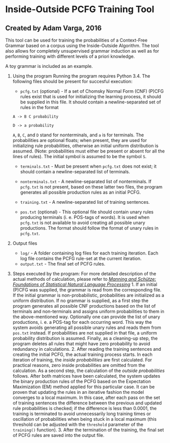 # Inside-Outside PCFG Training Tool
## Created by Adam Varga, 2016

This tool can be used for training the probabilities of a Context-Free Grammar based on a corpus using the Inside-Outside Algorithm. The tool also allows for
completely unsupervised grammar induction as well as for performing training with different levels of a priori knowledge.

A toy grammar is included as an example.

1. Using the program
   Running the program requires Python 3.4. The following files should be present for succesful execution:
   * `pcfg.txt` (optional) - If a set of Chomsky Normal Form (CNF) (P)CFG rules exist that is used for initializing the learning process, it should be 
   supplied in this file. It should contain a newline-separated set of rules in the format
   
   `A -> B C probability`
   
   `D -> a probability`
   
   `A`, `B`, `C`, and `D` stand for nonterminals, and `a` is for terminals. The probabilities are optional floats; when present, they are used for initializing rule probabilities, otherwise an initial uniform distribution is assumed.
   (Note: probabilities must either be present or absent for all the lines of rules). The initial symbol is assumed to be the symbol `S`.
   
   * `terminals.txt` - Must be present when `pcfg.txt` does not exist; it should contain a newline-separated list of terminals.
   
   * `nonterminals.txt` - A newline-separated list of nonterminals. If `pcfg.txt` is not present, based on these latter two files, the program generates all
   possible production rules as an initial PCFG.
   
   * `training.txt` - A newline-separated list of training sentences.
   
   * `pos.txt` (optional) - This optional file should contain unary rules producing terminals (i. e. POS-tags of words). It is used when `pcfg.txt` is
   not available to avoid creating all possible unary productions. The format should follow the format of unary rules in `pcfg.txt`.
   
2. Output files
   * `log/` - A folder containing log files for each training iteration. Each log file contains the PCFG rule-set at the current iteration.
   * `output.txt` - The final set of PCFG rules.
   
3. Steps executed by the program:
   For more detailed description of the actual methods of calculation, please refer to *[Manning and Schütze: Foundations of Statistical Natural Language Processing](http://nlp.stanford.edu/fsnlp/)*
   1. 
      If an initial (P)CFG was supplied, the grammar is read from the corresponding file. If the initial grammar is non-probabilistic, probabilities are initialized as a uniform distribution.
      If no grammar is supplied, as a first step the program generates all possible CNF productions based on the list of terminals and non-terminals and assigns uniform probabilities to them in the above-mentioned way.
	  	  Optionally one can provide the list of unary productions, i. e. a POS-tag for each occurring word. This way the system avoids generating all possible unary rules and reads them from `pos.txt` instead. If probabilities are not supplied in that file, a uniform probability distribution is assumed.
	  Finally, as a cleaning-up step, the program deletes all rules that might have zero probability to avoid redundancy in calculations.
   2.
      After reading the training sentences and creating the initial PCFG, the actual training process starts. In each iteration of training, the *inside probabilities*
	  are first calculated. 
	  For practical reasons, zero inside probabilities are omitted from the calculation. As a second step, the calculation of the *outside probabilities* follows.
	  After both matrices have been calculated, the system updates the binary production rules of the PCFG based on the Expectation Maximization (EM) method applied for this particular case.
	  It can be proven that updating the rules in an iterative fashion the model converges to a local maximum. In this case, after each pass on the set of training sentences the difference between the previous and updated rule probabilities is checked; if the difference is less than 0.0001, the training is terminated to avoid unnecessarily long training times or oscillation of probabilities when being stuck in a local maximum (this threshold can be adjusted with the `threshold` parameter of the `training()` function). 
   3.
      After the termination of the training, the final set of PCFG rules are saved into the output file.	